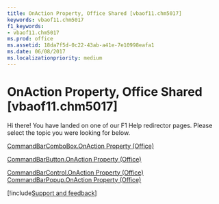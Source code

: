 ```yaml
---
title: OnAction Property, Office Shared [vbaof11.chm5017]
keywords: vbaof11.chm5017
f1_keywords:
- vbaof11.chm5017
ms.prod: office
ms.assetid: 18da7f5d-0c22-43ab-a41e-7e10998eafa1
ms.date: 06/08/2017
ms.localizationpriority: medium
---
```



# OnAction Property, Office Shared [vbaof11.chm5017]

Hi there! You have landed on one of our F1 Help redirector pages. Please select the topic you were looking for below.

[CommandBarComboBox.OnAction Property (Office)](https://msdn.microsoft.com/library/fe666bce-9c38-4203-1059-343d1346913b%28Office.15%29.aspx)

[CommandBarButton.OnAction Property (Office)](https://msdn.microsoft.com/library/c0a4148c-330a-6bd9-dd14-7ade8fc833fe%28Office.15%29.aspx)

[CommandBarControl.OnAction Property (Office)](https://msdn.microsoft.com/library/05e40fcb-ff67-049f-6386-a9ef20b48c87%28Office.15%29.aspx)
[CommandBarPopup.OnAction Property (Office)](https://msdn.microsoft.com/library/47511647-5f1f-5e40-179b-ec589a2c39be%28Office.15%29.aspx)

[!include[Support and feedback](~/includes/feedback-boilerplate.md)]